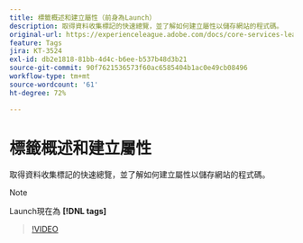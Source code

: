 ```yaml
---
title: 標籤概述和建立屬性（前身為Launch）
description: 取得資料收集標記的快速總覽，並了解如何建立屬性以儲存網站的程式碼。
original-url: https://experienceleague.adobe.com/docs/core-services-learn/tutorials/launch-web/launch-overview-and-creating-properties.html
feature: Tags
jira: KT-3524
exl-id: db2e1818-81bb-4d4c-b6ee-b537b48d3b21
source-git-commit: 90f7621536573f60ac6585404b1ac0e49cb08496
workflow-type: tm+mt
source-wordcount: '61'
ht-degree: 72%

---
```


# 標籤概述和建立屬性

取得資料收集標記的快速總覽，並了解如何建立屬性以儲存網站的程式碼。

>[!NOTE]
>
> Launch現在為 **[!DNL tags]**

>[!VIDEO](https://video.tv.adobe.com/v/28727/?quality=12&learn=on)
